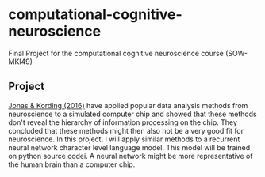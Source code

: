 # computational-cognitive-neuroscience
Final Project for the computational cognitive neuroscience course (SOW-MKI49)

## Project
[Jonas & Kording (2016)](http://biorxiv.org/content/early/2016/05/26/055624) have applied popular data analysis methods from neuroscience to a simulated computer chip and showed that these methods don't reveal the hierarchy of information processing on the chip. They concluded that these methods might then also not be a very good fit for neuroscience. In this project, I will apply similar methods to a recurrent neural network character level language model. This model will be trained on python source codei. A neural network might be more representative of the human brain than a computer chip.

